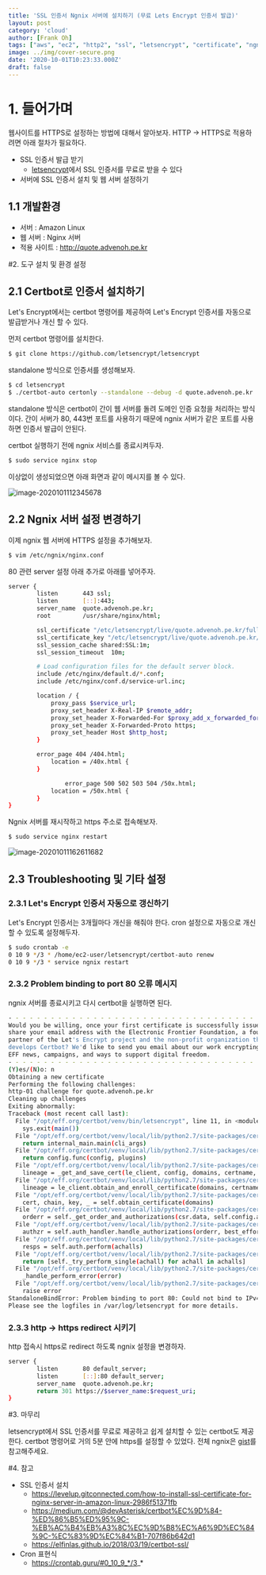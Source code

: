 ```yaml
---
title: 'SSL 인증서 Ngnix 서버에 설치하기 (무료 Lets Encrypt 인증서 발급)'
layout: post
category: 'cloud'
author: [Frank Oh]
tags: ["aws", "ec2", "http2", "ssl", "letsencrypt", "certificate", "ngnix", "인증서"]
image: ../img/cover-secure.png
date: '2020-10-01T10:23:33.000Z'
draft: false
---
```


# 1. 들어가며

웹사이트를 HTTPS로 설정하는 방법에 대해서 알아보자. HTTP -> HTTPS로 적용하려면 아래 절차가 필요하다. 

- SSL 인증서 발급 받기
  - [letsencrypt](https://letsencrypt.org/)에서 SSL 인증서를 무료로 받을 수 있다
- 서버에 SSL 인증서 설치 및 웹 서버 설정하기

## 1.1 개발환경

- 서버 : Amazon Linux
- 웹 서버 : Nginx 서버
- 적용 사이트 : http://quote.advenoh.pe.kr

#2.  도구 설치 및 환경 설정

## 2.1 Certbot로 인증서 설치하기

Let's Encrypt에서는 certbot 명령어를 제공하여 Let's Encrypt 인증서를 자동으로 발급받거나 개신 할 수 있다. 

먼저 certbot 명령어를 설치한다. 

```bash
$ git clone https://github.com/letsencrypt/letsencrypt
```

standalone 방식으로 인증서를 생성해보자. 

```bash
$ cd letsencrypt
$ ./certbot-auto certonly --standalone --debug -d quote.advenoh.pe.kr
```

standalone 방식은 certbot이 간이 웹 서버를 돌려 도메인 인증 요청을 처리하는 방식이다. 간이 서버가 80, 443번 포트를 사용하기 때문에 ngnix 서버가 같은 포트를 사용하면 인증서 발급이 안된다. 

certbot 실행하기 전에 ngnix 서비스를 종료시켜두자. 

```bash
$ sudo service nginx stop
```

이상없이 생성되었으면 아래 화면과 같이 메시지를 볼 수 있다. 

![image-2020101112345678](images/AWS-EC2에-https-적용하기/image-2020101112345678.png)

## 2.2 Ngnix 서버 설정 변경하기

이제 ngnix 웹 서버에 HTTPS 설정을 추가해보자. 

```bash
$ vim /etc/ngnix/nginx.conf
```

80 관련 server 설정 아래 추가로 아래를 넣어주자. 

```bash
server {
        listen       443 ssl;
        listen       [::]:443;
        server_name  quote.advenoh.pe.kr;
        root         /usr/share/nginx/html;

        ssl_certificate "/etc/letsencrypt/live/quote.advenoh.pe.kr/fullchain.pem";
        ssl_certificate_key "/etc/letsencrypt/live/quote.advenoh.pe.kr/privkey.pem";
        ssl_session_cache shared:SSL:1m;
        ssl_session_timeout  10m;

        # Load configuration files for the default server block.
        include /etc/nginx/default.d/*.conf;
        include /etc/nginx/conf.d/service-url.inc;

        location / {
            proxy_pass $service_url;
            proxy_set_header X-Real-IP $remote_addr;
            proxy_set_header X-Forwarded-For $proxy_add_x_forwarded_for;
            proxy_set_header X-Forwarded-Proto https;
            proxy_set_header Host $http_host;
        }

        error_page 404 /404.html;
            location = /40x.html {
        }

				error_page 500 502 503 504 /50x.html;
            location = /50x.html {
        }
}

```

Ngnix 서버를 재시작하고 https 주소로 접속해보자.

```bash
$ sudo service nginx restart
```

![image-20201011162611682](images/AWS-EC2에-https-적용하기/image-20201011162611682.png)



## 2.3 Troubleshooting 및 기타 설정

### 2.3.1 Let's Encrypt 인증서 자동으로 갱신하기

Let's Encrypt 인증서는 3개월마다 개신을 해줘야 한다. cron 설정으로 자동으로 개신할 수 있도록 설정해두자. 

```bash
$ sudo crontab -e 
0 10 9 */3 * /home/ec2-user/letsencrypt/certbot-auto renew
0 10 9 */3 * service ngnix restart
```



### 2.3.2 Problem binding to port 80 오류 메시지

ngnix 서버를 종료시키고 다시 certbot을 실행하면 된다. 

```bash
- - - - - - - - - - - - - - - - - - - - - - - - - - - - - - - - - - - - - - - -
Would you be willing, once your first certificate is successfully issued, to
share your email address with the Electronic Frontier Foundation, a founding
partner of the Let's Encrypt project and the non-profit organization that
develops Certbot? We'd like to send you email about our work encrypting the web,
EFF news, campaigns, and ways to support digital freedom.
- - - - - - - - - - - - - - - - - - - - - - - - - - - - - - - - - - - - - - - -
(Y)es/(N)o: n
Obtaining a new certificate
Performing the following challenges:
http-01 challenge for quote.advenoh.pe.kr
Cleaning up challenges
Exiting abnormally:
Traceback (most recent call last):
  File "/opt/eff.org/certbot/venv/bin/letsencrypt", line 11, in <module>
    sys.exit(main())
  File "/opt/eff.org/certbot/venv/local/lib/python2.7/site-packages/certbot/main.py", line 15, in main
    return internal_main.main(cli_args)
  File "/opt/eff.org/certbot/venv/local/lib/python2.7/site-packages/certbot/_internal/main.py", line 1362, in main
    return config.func(config, plugins)
  File "/opt/eff.org/certbot/venv/local/lib/python2.7/site-packages/certbot/_internal/main.py", line 1243, in certonly
    lineage = _get_and_save_cert(le_client, config, domains, certname, lineage)
  File "/opt/eff.org/certbot/venv/local/lib/python2.7/site-packages/certbot/_internal/main.py", line 122, in _get_and_save_cert
    lineage = le_client.obtain_and_enroll_certificate(domains, certname)
  File "/opt/eff.org/certbot/venv/local/lib/python2.7/site-packages/certbot/_internal/client.py", line 418, in obtain_and_enroll_certificate
    cert, chain, key, _ = self.obtain_certificate(domains)
  File "/opt/eff.org/certbot/venv/local/lib/python2.7/site-packages/certbot/_internal/client.py", line 351, in obtain_certificate
    orderr = self._get_order_and_authorizations(csr.data, self.config.allow_subset_of_names)
  File "/opt/eff.org/certbot/venv/local/lib/python2.7/site-packages/certbot/_internal/client.py", line 398, in _get_order_and_authorizations
    authzr = self.auth_handler.handle_authorizations(orderr, best_effort)
  File "/opt/eff.org/certbot/venv/local/lib/python2.7/site-packages/certbot/_internal/auth_handler.py", line 70, in handle_authorizations
    resps = self.auth.perform(achalls)
  File "/opt/eff.org/certbot/venv/local/lib/python2.7/site-packages/certbot/_internal/plugins/standalone.py", line 156, in perform
    return [self._try_perform_single(achall) for achall in achalls]
  File "/opt/eff.org/certbot/venv/local/lib/python2.7/site-packages/certbot/_internal/plugins/standalone.py", line 163, in _try_perform_single
    _handle_perform_error(error)
  File "/opt/eff.org/certbot/venv/local/lib/python2.7/site-packages/certbot/_internal/plugins/standalone.py", line 210, in _handle_perform_error
    raise error
StandaloneBindError: Problem binding to port 80: Could not bind to IPv4 or IPv6.
Please see the logfiles in /var/log/letsencrypt for more details.

```



### 2.3.3 http -> https redirect 시키기

http 접속시 https로 redirect 하도록 ngnix 설정을 변경하자. 

```bash
server {
        listen       80 default_server;
        listen       [::]:80 default_server;
        server_name  quote.advenoh.pe.kr;
        return 301 https://$server_name:$request_uri;
}
```

#3.  마무리

letsencrypt에서 SSL 인증서를 무료로 제공하고 쉽게 설치할 수 있는 certbot도 제공한다. certbot 명령어로 거의 5분 안에 https를 설정할 수 있었다. 전체 ngnix은 [gist](https://gist.github.com/kenshin579/489a13d194e310ec741f64f508c1f987)를 참고해주세요. 

#4. 참고

* SSL 인증서 설치
  * https://levelup.gitconnected.com/how-to-install-ssl-certificate-for-nginx-server-in-amazon-linux-2986f51371fb
  * https://medium.com/@devAsterisk/certbot%EC%9D%84-%ED%86%B5%ED%95%9C-%EB%AC%B4%EB%A3%8C%EC%9D%B8%EC%A6%9D%EC%84%9C-%EC%83%9D%EC%84%B1-707f86b642d1
  * https://elfinlas.github.io/2018/03/19/certbot-ssl/
* Cron 표현식
  * https://crontab.guru/#0_10_9_*/3_*
